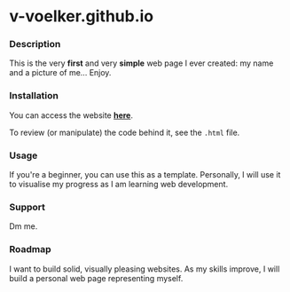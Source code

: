 # v-voelker.github.io
### Description
This is the very **first** and very **simple** web page I ever created: my name and a picture of me... Enjoy.
### Installation
You can access the website **[here](https://v-voelker.github.io/)**.

To review (or manipulate) the code behind it, see the `.html` file.
### Usage 
If you're a beginner, you can use this as a template. Personally, I will use it to visualise my progress as I am learning web development. 
### Support
Dm me. 
### Roadmap 
I want to build solid, visually pleasing websites. As my skills improve, I will build a personal web page representing myself.
